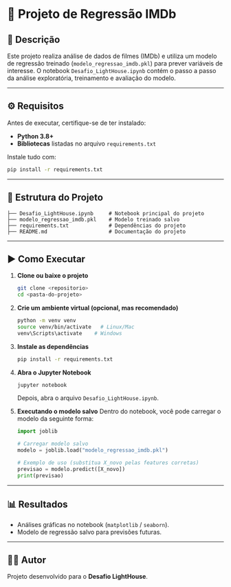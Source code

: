 # 📘 Projeto de Regressão IMDb

## 📌 Descrição
Este projeto realiza análise de dados de filmes (IMDb) e utiliza um modelo de regressão treinado (`modelo_regressao_imdb.pkl`) para prever variáveis de interesse. 
O notebook `Desafio_LightHouse.ipynb` contém o passo a passo da análise exploratória, treinamento e avaliação do modelo.

---

## ⚙️ Requisitos

Antes de executar, certifique-se de ter instalado:

- **Python 3.8+**
- **Bibliotecas** listadas no arquivo `requirements.txt`

Instale tudo com:

```bash
pip install -r requirements.txt
```

---

## 📂 Estrutura do Projeto

```
├── Desafio_LightHouse.ipynb     # Notebook principal do projeto
├── modelo_regressao_imdb.pkl    # Modelo treinado salvo
├── requirements.txt             # Dependências do projeto
├── README.md                    # Documentação do projeto
```

---

## ▶️ Como Executar

1. **Clone ou baixe o projeto**
   ```bash
   git clone <repositorio>
   cd <pasta-do-projeto>
   ```

2. **Crie um ambiente virtual (opcional, mas recomendado)**
   ```bash
   python -m venv venv
   source venv/bin/activate   # Linux/Mac
   venv\Scripts\activate    # Windows
   ```

3. **Instale as dependências**
   ```bash
   pip install -r requirements.txt
   ```

4. **Abra o Jupyter Notebook**
   ```bash
   jupyter notebook
   ```
   Depois, abra o arquivo `Desafio_LightHouse.ipynb`.

5. **Executando o modelo salvo**
   Dentro do notebook, você pode carregar o modelo da seguinte forma:

   ```python
   import joblib

   # Carregar modelo salvo
   modelo = joblib.load("modelo_regressao_imdb.pkl")

   # Exemplo de uso (substitua X_novo pelas features corretas)
   previsao = modelo.predict([X_novo])
   print(previsao)
   ```

---

## 📊 Resultados
- Análises gráficas no notebook (`matplotlib` / `seaborn`).
- Modelo de regressão salvo para previsões futuras.

---

## 👨‍💻 Autor
Projeto desenvolvido para o **Desafio LightHouse**.

